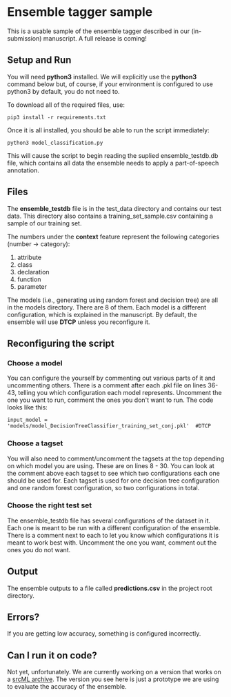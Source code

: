 

# Ensemble tagger sample
This is a usable sample of the ensemble tagger described in our (in-submission) manuscript. A full release is coming!

## Setup and Run
You will need **python3** installed. We will explicitly use the **python3** command below but, of course, if your environment is configured to use python3 by default, you do not need to.

To download all of the required files, use:

    pip3 install -r requirements.txt

Once it is all installed, you should be able to run the script immediately:

    python3 model_classification.py

This will cause the script to begin reading the suplied ensemble_testdb.db file, which contains all data the ensemble needs to apply a part-of-speech annotation.

## Files
The **ensemble_testdb** file is in the test_data directory and contains our test data. This directory also contains a training_set_sample.csv containing a sample of our training set.

The numbers under the **context** feature represent the following categories (number -> category):
1.	attribute
2.	class
3.	declaration
4.	function
5.  parameter

The models (i.e., generating using random forest and decision tree) are all in the models directory. There are 8 of them. Each model is a different configuration, which is explained in the manuscript. By default, the ensemble will use **DTCP** unless you reconfigure it. 

## Reconfiguring the script
### Choose a model
You can configure the yourself by commenting out various parts of it and uncommenting others. There is a comment after each .pkl file on lines 36-43, telling you which configuration each model represents. Uncomment the one you want to run, comment the ones you don't want to run. The code looks like this:

    input_model = 'models/model_DecisionTreeClassifier_training_set_conj.pkl'  #DTCP

### Choose a tagset
You will also need to comment/uncomment the tagsets at the top depending on which model you are using. These are on lines 8 - 30.  You can look at the comment above each tagset to see which two configurations each one should be used for. Each tagset is used for one decision tree configuration and one random forest configuration, so two configurations in total.

### Choose the right test set
The ensemble_testdb file has several configurations of the dataset in it. Each one is meant to be run with a different configuration of the ensemble. There is a comment next to each to let you know which configurations it is meant to work best with. Uncomment the one you want, comment out the ones you do not want.

## Output
The ensemble outputs to a file called **predictions.csv** in the project root directory.

## Errors?
If you are getting low accuracy, something is configured incorrectly. 

## Can I run it on code?
Not yet, unfortunately. We are currently working on a version that works on a  [srcML archive](https://www.srcml.org). The version you see here is just a prototype we are using to evaluate the accuracy of the ensemble.
